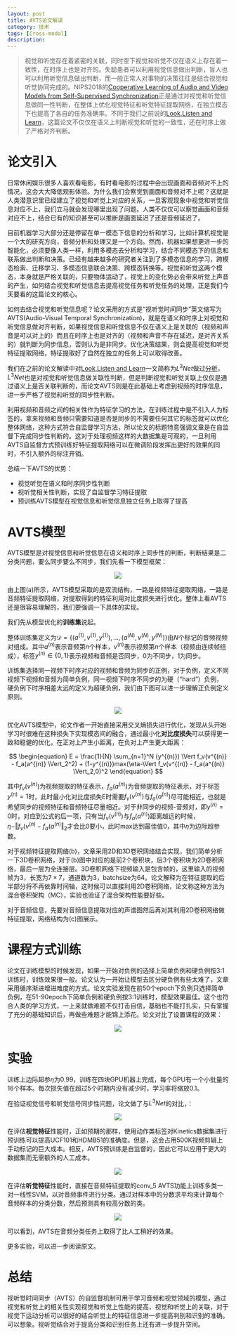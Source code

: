 ```yaml
---
layout: post
title: AVTS论文解读
category: 技术
tags: [Cross-modal]
description: 
---
```


> 视觉和听觉存在着紧密的关联，同时空下视觉和听觉不仅在语义上存在着一致性，在时序上也是对齐的。失聪患者可以利用视觉信息做出判断，盲人也可以利用听觉信息做出判断，而一般正常人对事物的决策往往是结合视觉和听觉协同完成的。NIPS2018的[Cooperative Learning of Audio and Video Models from Self-Supervised Synchronization](https://arxiv.org/abs/1807.00230)正是通过对视觉和听觉信息做同一性判断，在整体上优化视觉特征和听觉特征提取网络，在独立模态下也提高了各自的任务准确率。不同于我们之前说的[Look,Listen and Learn](https://arxiv.org/abs/1705.08168)，这篇论文不仅仅在语义上判断视觉和听觉的一致性，还在时序上做了严格对齐判断。

# 论文引入

日常休闲娱乐很多人喜欢看电影，有时看电影的过程中会出现画面和音频对不上的情况，这会大大降低观影体验。为什么我们会察觉到画面和音频对不上呢？这就是人类潜意识里已经建立了视觉和听觉上对应的关系，一旦客观现象中视觉和听觉信息对应不上，我们立马就会发现哪里出现了问题。人类不仅仅可以察觉画面和音频对应不上，结合已有的知识甚至可以推断是画面延迟了还是音频延迟了。

目前机器学习大部分还是停留在单一模态下信息的分析和学习，比如计算机视觉是一个大的研究方向，音频分析和处理又是一个方向。然而，机器如果想更进一步的智能化，必须要像人类一样，利用多模态去分析和学习，结合不同模态下的信息和联系做出判断和决策。已经有越来越多的研究者关注到了多模态信息的学习，跨模态检索、迁移学习、多模态信息联合决策、跨模态转换等。视觉和听觉这两个模态，本身就是严格关联的，只要物体运动了，视觉上的变化势必会带来听觉上声音的产生，如何结合视觉和听觉信息去提高视觉任务和听觉任务的处理，正是我们今天要看的这篇论文的核心。

如何去结合视觉和听觉信息呢？论文采用的方式是“视听觉时间同步”英文缩写为AVTS(Audio-Visual Temporal Synchronization)，就是在语义和时序上对视觉和听觉信息做对齐判断，如果视觉信息和听觉信息不仅在语义上是关联的（视频和声音是可以对上的）而且在时序上也是对齐的（视频和声音不存在延迟，是对齐关系的）就判断为同步信息，否则认为是非同步。优化决策结果，则会提高视觉和听觉特征提取网络，特征提取好了自然在独立的任务上可以取得改善。

我们在之前的论文解读中对[Look,Listen and Learn](https://arxiv.org/abs/1705.08168)一文简称为$L^3Net$做过[分析](http://veigar1992.github.io/2018/11/26/L3Net.html)，$L^3Net$也是对视觉和听觉信息做关联性判断，但是判断视觉和听觉关联上仅仅是通过语义上是否关联判断的，而论文AVTS则是在此基础上考虑到视频的时序信息，进一步严格了视觉和听觉的同步性判断。

利用视频和音频之间的相关性作为特征学习的方法，在训练过程中是不引入人为标签的，拿来视频和音频只需要知道是否是同步的不需要任何其它的标签就可以优化整体网络，这种方式符合自监督学习方法，所以论文的标题特意强调文章是在自监督下完成同步性判断的。这对于处理视频这样的大数据集是可观的，一旦利用AVTS自监督方式预训练好特征提取网络可以在微调阶段发挥出更好的效果的同时，不引入额外的标注开销。

总结一下AVTS的优势：

- 视觉听觉在语义和时序同步性判断
- 视听觉相关性判断，实现了自监督学习特征提取
- 预训练AVTS模型在视觉信息和听觉信息独立任务上取得了提高

# AVTS模型

AVTS模型是对视觉信息和听觉信息在语义和时序上同步性的判断，判断结果是二分类问题，要么同步要么不同步，我们先看一下模型框架：

<p align="center">
    <img src="/assets/img/CrossModal/AVTS1.png">
</p>

由上图(a)所示，AVTS模型采取的是双流结构，一路是视频特征提取网络，一路是音频特征提取网络，对提取得到的特征利用对比度损失进行优化。整体上看AVTS还是很容易理解的，我们要强调一下具体的实现。

我们先从模型优化的**训练集**说起。

整体训练集定义为$\mathcal D = \lbrace (a^{(1)},v^{(1)},y^{(1)}),...,(a^{(N)},v^{(N)},y^{(N)}) \rbrace$由$N$个标记的音频视频对组成。其中$a^{(n)}$表示音频第$n$个样本，$v^{(n)}$表示视频第$n$个样本（视频由连续帧组成），标签$y^{(n)} \in \lbrace 0,1\rbrace$表示视频和音频是否同步，0为不同步，1为同步。

训练集选择同一视频下时序对应的视频和音频为同步的正例，对于负例，定义不同视频下视频和音频为简单负例，同一视频下时序不同步的为硬（“hard”）负例，硬负例下时序相差太远的定义为超硬负例，我们由下图可以进一步理解正负例定义原则。

<p align="center">
    <img src="/assets/img/CrossModal/AVTS2.png">
</p>

优化AVTS模型中，论文作者一开始直接采用交叉熵损失进行优化，发现从头开始学习时很难在这种损失下实现模态间的融合，通过最小化**对比度损失**可以获得更一致和稳健的优化，在正对上产生小距离，在负对上产生更大距离：

$$
\begin{equation}
E = \frac{1}{N} \sum_{n=1}^N (y^{(n)}) \Vert f_v(v^{(n)} - f_a(a^{(n)} \Vert_2^2) + (1-y^{(n)})max(\eta-\Vert f_v(v^{(n)} - f_a(a^{(n)} \Vert_2,0)^2
\end{equation}
$$

其中$f_v(v^{(n)})$为视频提取的特征表示，$f_a(a^{(n)})$为音频提取的特征表示，对于标签$y^{(n)} = 1$时，此时最小化对比度损失E时需要$f_v(v^{(n)})$与$f_a(a^{(n)})$尽可能相近，也就是希望同步的视频特征和音频特征尽量相近。对于非同步的视频-音频对，即$y^{(n)} = 0$时，对应到公式的后一项，只有当$f_v(v^{(n)})$与$f_a(a^{(n)})$距离越远的时候，$\eta - \Vert f_v(v^{(n)} - f_a(a^{(n)} \Vert_2$才会比0要小，此时max达到最佳值0，其中$\eta$为边际超参数。

对于视频特征提取网络(b)，文章采用2D和3D卷积网络结合实现，我们简单分析一下3D卷积网络，对于(b)图中对应的是前2个卷积块，后3个卷积块为2D卷积网络，最后一层为全连接层。3D卷积网络下视频输入是包含帧的，这里输入的视频帧为3，长宽为$7 \times 7$，通道数为3，batchsize为64。论文解释为在特征提取的后半部分将不再依靠时间轴，这时候可以直接利用2D卷积网络，论文称这种方法为混合卷积架构（MC），实验也验证了混合架构性能要好些。

对于音频信息，先要对音频信息提取对应的声谱图然后再对其利用2D卷积网络做特征提取，网络结构为(c)图展示。

# 课程方式训练

论文在训练模型的时候发现，如果一开始对负例的选择上简单负例和硬负例按3:1训练时，训练效果很一般。论文认为一开始让模型去区分硬负例有些太难了，文章采用循序渐进增进难度的方式。论文实验发现在前50个epoch下负例只选择简单负例，在51-90epoch下简单负例和硬负例按3:1训练时，模型效果最佳。这个也符合人类的学习方式，一上来就做难题不仅打击自信，基础也不能打扎实，只有掌握了充分的基础知识后，再做些难题才能锦上添花。论文对比了设置课程的效果：

<p align="center">
    <img src="/assets/img/CrossModal/AVTS3.png">
</p>

# 实验

训练上边际超参$\eta$为0.99，训练在四块GPU机器上完成，每个GPU有一个小批量的16个样本。每次损失值在超过5个时期内没有减少时，学习率将缩放0.1。

在验证视觉信号和听觉信号同步性问题，论文做了与$L^3Net$的对比，：

<p align="center">
    <img src="/assets/img/CrossModal/AVTS4.png">
</p>

在评估**视觉特征**性能时，正如预期的那样，使用动作类标签对Kinetics数据集进行预训练可以提高UCF101和HDMB51的准确度。但是，这会占用500K视频剪辑上手动标记的巨大成本。相反，AVTS预训练是自监督的，因此它可以应用于更大的数据集而无需额外的人工成本。

<p align="center">
    <img src="/assets/img/CrossModal/AVTS5.png">
</p>

在评估**听觉特征**性能时，直接在音频特征提取的conv_5 AVTS功能上训练多类一对一线性SVM，以对音频事件进行分类。通过对样本中的分数求平均来计算每个音频样本的分类分数，然后预测具有较高分数的类。

<p align="center">
    <img src="/assets/img/CrossModal/AVTS6.png">
</p>

可以看到，AVTS在音频分类任务上取得了比人工稍好的效果。

更多实验，可以进一步阅读原文。

# 总结

视听觉时间同步（AVTS）的自监督机制可用于学习音频和视觉领域的模型，通过视觉和听觉上的相关性实现视觉和听觉上性能的提高，视觉和听觉上的关联，对于视觉下运动分析可以很好的结合听觉上的特征信息进一步提高判别和识别的准确。可以想象。视听觉结合对于提高分类和识别任务上还有进一步提升空间。